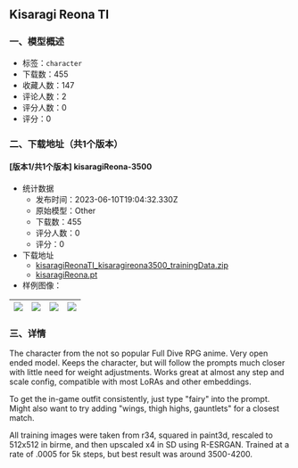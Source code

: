 ## Kisaragi Reona TI
### 一、模型概述

- 标签：`character`
- 下载数：455
- 收藏人数：147
- 评论人数：2
- 评分人数：0
- 评分：0

### 二、下载地址（共1个版本）

#### [版本1/共1个版本] kisaragiReona-3500

- 统计数据
  - 发布时间：2023-06-10T19:04:32.330Z
  - 原始模型：Other
  - 下载数：455
  - 评分人数：0
  - 评分：0
- 下载地址
  - [kisaragiReonaTI_kisaragireona3500_trainingData.zip](https://civitai.com/api/download/models/93218?type=Training%20Data)
  - [kisaragiReona.pt](https://civitai.com/api/download/models/93218)
- 样例图像：

| <img src="https://image.civitai.com/xG1nkqKTMzGDvpLrqFT7WA/d280bb36-55d3-45e2-bcca-b5704e979402/width=450/1099442.jpeg" /> | <img src="https://image.civitai.com/xG1nkqKTMzGDvpLrqFT7WA/f95c203a-9ab4-4b19-88e5-daa587e344d3/width=450/1099602.jpeg" /> | <img src="https://image.civitai.com/xG1nkqKTMzGDvpLrqFT7WA/0cc43a16-d95e-4e68-ae13-57c9cbc5a7dd/width=450/1099637.jpeg" /> | <img src="https://image.civitai.com/xG1nkqKTMzGDvpLrqFT7WA/0a3aacd4-9468-42ad-a00e-6c3f622cb57e/width=450/1099838.jpeg" /> |
| ---- | ---- | ---- | ---- |


### 三、详情
<p>The character from the not so popular Full Dive RPG anime. Very open ended model. Keeps the character, but will follow the prompts much closer with little need for weight adjustments. Works great at almost any step and scale config, compatible with most LoRAs and other embeddings.</p><p>To get the in-game outfit consistently, just type "fairy" into the prompt. Might also want to try adding "wings, thigh highs, gauntlets" for a closest match.</p><p>All training images were taken from r34, squared in paint3d, rescaled to 512x512 in birme, and then upscaled x4 in SD using R-ESRGAN. Trained at a rate of .0005 for 5k steps, but best result was around 3500-4200.</p>